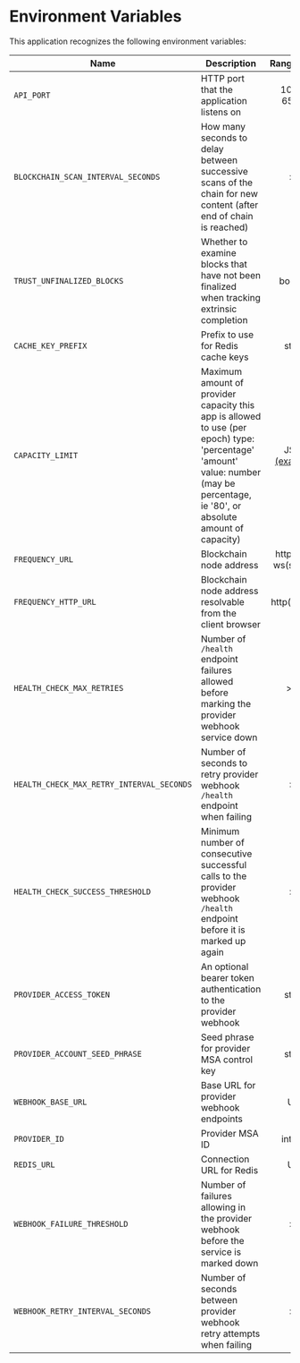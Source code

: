 # Environment Variables

This application recognizes the following environment variables:

| Name                                      | Description                                                                                                                                                                       |            Range/Type            | Required? | Default |
| ----------------------------------------- | --------------------------------------------------------------------------------------------------------------------------------------------------------------------------------- | :------------------------------: | :-------: | :-----: |
| `API_PORT`                                | HTTP port that the application listens on                                                                                                                                         |           1025 - 65535           |           |  3000   |
| `BLOCKCHAIN_SCAN_INTERVAL_SECONDS`        | How many seconds to delay between successive scans of the chain for new content (after end of chain is reached)                                                                   |               > 0                |           |   12    |
| `TRUST_UNFINALIZED_BLOCKS`                | Whether to examine blocks that have not been finalized when tracking extrinsic completion                                                                                         |             boolean              |           |  false  |
| `CACHE_KEY_PREFIX`                 | Prefix to use for Redis cache keys                                                                              |         string         |           | account: |
| `CAPACITY_LIMIT`                          | Maximum amount of provider capacity this app is allowed to use (per epoch) type: 'percentage' 'amount' value: number (may be percentage, ie '80', or absolute amount of capacity) | JSON [(example)](./env.template) |     Y     |         |
| `FREQUENCY_URL`                           | Blockchain node address                                                                                                                                                           |      http(s): or ws(s): URL      |     Y     |         |
| `FREQUENCY_HTTP_URL`                      | Blockchain node address resolvable from the client browser                                                                                                                        |           http(s): URL           |     Y     |         |
| `HEALTH_CHECK_MAX_RETRIES`                | Number of `/health` endpoint failures allowed before marking the provider webhook service down                                                                                    |               >= 0               |           |   20    |
| `HEALTH_CHECK_MAX_RETRY_INTERVAL_SECONDS` | Number of seconds to retry provider webhook `/health` endpoint when failing                                                                                                       |               > 0                |           |   64    |
| `HEALTH_CHECK_SUCCESS_THRESHOLD`          | Minimum number of consecutive successful calls to the provider webhook `/health` endpoint before it is marked up again                                                            |               > 0                |           |   10    |
| `PROVIDER_ACCESS_TOKEN`                   | An optional bearer token authentication to the provider webhook                                                                                                                   |              string              |           |         |
| `PROVIDER_ACCOUNT_SEED_PHRASE`            | Seed phrase for provider MSA control key                                                                                                                                          |              string              |     Y     |         |
| `WEBHOOK_BASE_URL`                        | Base URL for provider webhook endpoints                                                                                                                                           |               URL                |     Y     |         |
| `PROVIDER_ID`                             | Provider MSA ID                                                                                                                                                                   |             integer              |     Y     |         |
| `REDIS_URL`                               | Connection URL for Redis                                                                                                                                                          |               URL                |     Y     |         |
| `WEBHOOK_FAILURE_THRESHOLD`               | Number of failures allowing in the provider webhook before the service is marked down                                                                                             |               > 0                |           |    3    |
| `WEBHOOK_RETRY_INTERVAL_SECONDS`          | Number of seconds between provider webhook retry attempts when failing                                                                                                            |               > 0                |           |   10    |
